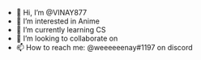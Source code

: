 - 👋 Hi, I’m @VINAY877
- 👀 I’m interested in Anime
- 🌱 I’m currently learning CS
- 💞️ I’m looking to collaborate on 
- 📫 How to reach me: @weeeeeenay#1197 on discord
<!---
VINAY877/VINAY877 is a ✨ special ✨ repository because its `README.md` (this file) appears on your GitHub profile.
You can click the Preview link to take a look at your changes.
--->
